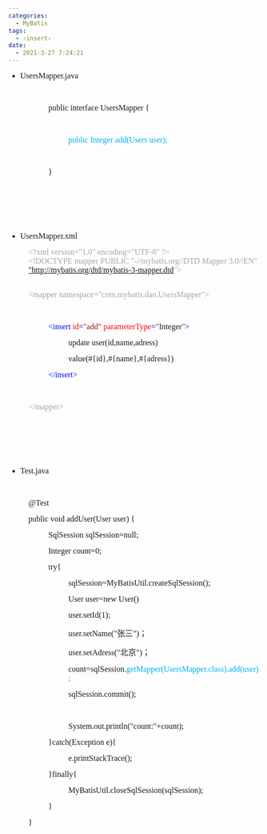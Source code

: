 ```yaml
---
categories:
  - MyBatis
tags:
  - ‹insert›
date:
  - 2021-3-27 7:24:21
---
```


<ul style="list-style-type:disc"><li><span style="font-size:12.0pt"><span style="font-family:&quot;Comic Sans MS&quot;">UsersMapper</span></span><span style="font-size:12.0pt"><span style="font-family:&quot;Comic Sans MS&quot;">.java</span></span></li></ul><p><span style="font-size:12.0pt"><span style="font-family:&quot;Comic Sans MS&quot;">&nbsp;</span></span></p><p style="margin-left: 80px;"><span style="font-size:12.0pt"><span style="font-family:&quot;Comic Sans MS&quot;">public interface UsersMapper {</span></span></p><p style="margin-left: 80px;"><span style="font-size:12.0pt"><span style="font-family:&quot;Comic Sans MS&quot;"><span style="color:#00b0f0">&nbsp;</span></span></span></p><p style="margin-left: 120px;"><span style="font-size:12.0pt"><span style="font-family:&quot;Comic Sans MS&quot;"><span style="color:#00b0f0">public Integer add(Users user);</span></span></span></p><p style="margin-left: 80px;"><span style="font-size:12.0pt"><span style="font-family:&quot;Comic Sans MS&quot;"><span style="color:#00b0f0">&nbsp;</span></span></span></p><p style="margin-left: 80px;"><span style="font-size:12.0pt"><span style="font-family:&quot;Comic Sans MS&quot;">}</span></span></p><p><span style="font-size:12.0pt"><span style="font-family:&quot;Comic Sans MS&quot;"><span style="color:#ed7d31">&nbsp;</span></span></span></p><p><span style="font-size:12.0pt"><span style="font-family:&quot;Comic Sans MS&quot;">&nbsp;</span></span></p><p><span style="font-size:12.0pt"><span style="font-family:&quot;Comic Sans MS&quot;">&nbsp;</span></span></p><ul style="list-style-type:disc"><li><span style="font-size:12.0pt"><span style="font-family:&quot;Comic Sans MS&quot;">Users</span></span><span style="font-size:12.0pt"><span style="font-family:&quot;Comic Sans MS&quot;">Mapper.xml</span></span></li></ul><p style="margin-left: 40px;"><span style="font-size:12.0pt"><span style="font-family:&quot;Comic Sans MS&quot;"><span style="color:#a5a5a5">&lt;?xml version="1.0" encoding="UTF-8" ?&gt;<br>&lt;!DOCTYPE mapper PUBLIC "-//mybatis.org//DTD Mapper 3.0//EN" <a data-cke-saved-href="http://-" href="http://-">"http://mybatis.org/dtd/mybatis-3-mapper.dtd</a>"&gt;</span></span></span></p><p style="margin-left: 40px;"><br><span style="font-size:12.0pt"><span style="font-family:&quot;Comic Sans MS&quot;"><span style="color:#a5a5a5">&lt;mapper namespace="com.mybatis.dao.UsersMapper"&gt;</span></span></span></p><p style="margin-left: 40px;"><span style="font-size:12.0pt"><span style="font-family:&quot;Comic Sans MS&quot;"><span style="color:#2151ff">&nbsp;</span></span></span></p><p style="margin-left: 80px;"><span style="font-size:12.0pt"><span style="font-family:&quot;Comic Sans MS&quot;"><span style="color:blue">&lt;</span><span style="color:blue">insert</span> <span style="color:red">id</span><span style="color:blue">=</span><span style="color:#a31515">"</span><span style="color:#a31515">add</span><span style="color:#a31515">" </span><span style="color:red">parameterType</span><span style="color:blue">=</span><span style="color:#a31515">"</span>Integer<span style="color:#a31515">"</span><span style="color:blue">&gt;</span></span></span></p><p style="margin-left: 120px;"><span style="font-size:12.0pt"><span style="font-family:&quot;Comic Sans MS&quot;">update user(id,name,adress)</span></span></p><p style="margin-left: 120px;"><span style="font-size:12.0pt"><span style="font-family:&quot;Comic Sans MS&quot;">value(#{id},#{name},#{adress})</span></span></p><p style="margin-left: 80px;"><span style="font-size:12.0pt"><span style="font-family:&quot;Comic Sans MS&quot;"><span style="color:blue">&lt;/insert&gt;</span></span></span></p><p style="margin-left: 40px;"><span style="font-size:12.0pt"><span style="font-family:&quot;Comic Sans MS&quot;"><span style="color:blue">&nbsp;</span></span></span></p><p style="margin-left: 40px;"><span style="font-size:12.0pt"><span style="font-family:&quot;Comic Sans MS&quot;"><span style="color:#a5a5a5">&lt;/mapper&gt;</span></span></span></p><p><span style="font-size:12.0pt"><span style="font-family:&quot;Comic Sans MS&quot;"><span style="color:blue">&nbsp;</span></span></span></p><p><span style="font-size:12.0pt"><span style="font-family:&quot;Comic Sans MS&quot;"><span style="color:#ed7d31">&nbsp;</span></span></span></p><p><span style="font-size:12.0pt"><span style="font-family:&quot;Comic Sans MS&quot;"><span style="color:#ed7d31">&nbsp;</span></span></span></p><ul style="list-style-type:disc"><li><span style="font-size:12.0pt"><span style="font-family:&quot;Comic Sans MS&quot;">Test.java</span></span></li></ul><p><span style="font-size:12.0pt"><span style="font-family:&quot;Comic Sans MS&quot;"><span style="color:#ed7d31">&nbsp;</span></span></span></p><p style="margin-left: 40px;"><span style="font-size:12.0pt"><span style="font-family:&quot;Comic Sans MS&quot;">@Test</span></span></p><p style="margin-left: 40px;"><span style="font-size:12.0pt"><span style="font-family:&quot;Comic Sans MS&quot;">public void addUser(User user) {</span></span></p><p style="margin-left: 80px;"><span style="font-size:12.0pt"><span style="font-family:&quot;Comic Sans MS&quot;">SqlSession sqlSession=null;</span></span></p><p style="margin-left: 80px;"><span style="font-size:12.0pt"><span style="font-family:&quot;Comic Sans MS&quot;">Integer count=0;</span></span></p><p style="margin-left: 80px;"><span style="font-size:12.0pt"><span style="font-family:&quot;Comic Sans MS&quot;">try{</span></span></p><p style="margin-left: 120px;"><span style="font-size:12.0pt"><span style="font-family:&quot;Comic Sans MS&quot;">sqlSession=MyBatisUtil.createSqlSession();</span></span></p><p style="margin-left: 120px;"><span style="font-size:12.0pt"><span style="font-family:&quot;Comic Sans MS&quot;">User user=new User()</span></span></p><p style="margin-left: 120px;"><span style="font-size:12.0pt"><span style="font-family:&quot;Comic Sans MS&quot;">user.setId(1);</span></span></p><p style="margin-left: 120px;"><span style="font-size:12.0pt"><span style="font-family:&quot;Comic Sans MS&quot;">user.setName("</span><span style="font-family:&quot;Microsoft YaHei UI&quot;">张三</span><span style="font-family:&quot;Comic Sans MS&quot;">")</span><span style="font-family:&quot;Microsoft YaHei UI&quot;">；</span></span></p><p style="margin-left: 120px;"><span style="font-size:12.0pt"><span style="font-family:&quot;Comic Sans MS&quot;">user.setAdress("</span><span style="font-family:&quot;Microsoft YaHei UI&quot;">北京</span><span style="font-family:&quot;Comic Sans MS&quot;">")</span><span style="font-family:&quot;Microsoft YaHei UI&quot;">；</span></span></p><p style="margin-left: 120px;"><span style="font-size:12.0pt"><span style="font-family:&quot;Comic Sans MS&quot;">count=sqlSession.<span style="color:#00b0f0">getMapper(UsersMapper.class).</span><span style="color:#00b0f0">add</span><span style="color:#00b0f0">(</span><span style="color:#00b0f0">user</span><span style="color:#00b0f0">);</span></span></span></p><p style="margin-left: 120px;"><span style="font-size:12.0pt"><span style="font-family:&quot;Comic Sans MS&quot;">sqlSession.commit();</span></span></p><p style="margin-left: 120px;"><span style="font-size:12.0pt"><span style="font-family:&quot;Comic Sans MS&quot;">&nbsp;</span></span></p><p style="margin-left: 120px;"><span style="font-size:12.0pt"><span style="font-family:&quot;Comic Sans MS&quot;">System.out.println("count:"+count);</span></span></p><p style="margin-left: 80px;"><span style="font-size:12.0pt"><span style="font-family:&quot;Comic Sans MS&quot;">}catch(Exception e){</span></span></p><p style="margin-left: 120px;"><span style="font-size:12.0pt"><span style="font-family:&quot;Comic Sans MS&quot;">e.printStackTrace();</span></span></p><p style="margin-left: 80px;"><span style="font-size:12.0pt"><span style="font-family:&quot;Comic Sans MS&quot;">}finally{</span></span></p><p style="margin-left: 120px;"><span style="font-size:12.0pt"><span style="font-family:&quot;Comic Sans MS&quot;">MyBatisUtil.closeSqlSession(sqlSession);</span></span></p><p style="margin-left: 80px;"><span style="font-size:12.0pt"><span style="font-family:&quot;Comic Sans MS&quot;">}</span></span></p><p style="margin-left: 40px;"><span style="font-size:12.0pt"><span style="font-family:&quot;Comic Sans MS&quot;">}</span></span></p>
